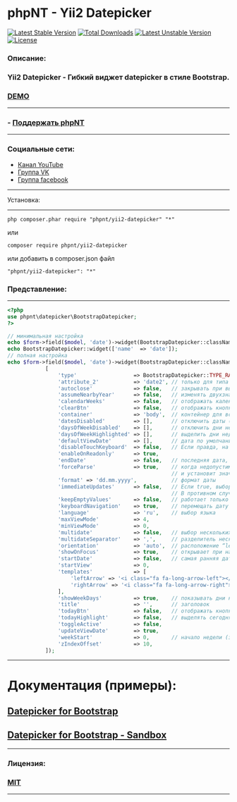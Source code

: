 phpNT - Yii2 Datepicker
================================
[![Latest Stable Version](https://poser.pugx.org/phpnt/yii2-datepicker/v/stable)](https://packagist.org/packages/phpnt/yii2-datepicker) [![Total Downloads](https://poser.pugx.org/phpnt/yii2-datepicker/downloads)](https://packagist.org/packages/phpnt/yii2-datepicker) [![Latest Unstable Version](https://poser.pugx.org/phpnt/yii2-datepicker/v/unstable)](https://packagist.org/packages/phpnt/yii2-datepicker) [![License](https://poser.pugx.org/phpnt/yii2-datepicker/license)](https://packagist.org/packages/phpnt/yii2-datepicker)
### Описание:
### Yii2 Datepicker - Гибкий виджет datepicker в стиле Bootstrap.
### [DEMO](http://phpnt.com/widget/datepicker)

------------
### - [Поддержать phpNT](http://phpnt.com/donate/index)
------------

### Социальные сети:
 - [Канал YouTube](https://www.youtube.com/c/phpnt)
 - [Группа VK](https://vk.com/phpnt)
 - [Группа facebook](https://www.facebook.com/Phpnt-595851240515413/)

------------

Установка:

------------

```
php composer.phar require "phpnt/yii2-datepicker" "*"
```
или

```
composer require phpnt/yii2-datepicker
```

или добавить в composer.json файл

```
"phpnt/yii2-datepicker": "*"

```

### Представление:
------------
```php
<?php
use phpnt\datepicker\BootstrapDatepicker;
?>
```
```php
// минимальная настройка
echo $form->field($model, 'date')->widget(BootstrapDatepicker::className());
echo BootstrapDatepicker::widget(['name'  => 'date']);
// полная настройка 
echo $form->field($model, 'date')->widget(BootstrapDatepicker::className(),
            [
                'type'                  => BootstrapDatepicker::TYPE_RANGE,     // тип виджета TYPE_TEXT, TYPE_COMPONENT, TYPE_EMBEDDED, TYPE_RANGE (по умолчанию TYPE_TEXT)
                'attribute_2'           => 'date2', // только для типа TYPE_RANGE
                'autoclose'             => false,   // закрывать при выборе
                'assumeNearbyYear'      => false,   // изменять двухзначный год на четырехзначный (например "17" изменит на "2017")
                'calendarWeeks'         => false,   // отображать календарную неделю
                'clearBtn'              => false,   // отображать кнопку очистить
                'container'             => 'body',  // контейнер для всплывающего окна
                'datesDisabled'         => [],      // отключить даты (например ['12.04.2017', '30.04.2017'])
                'daysOfWeekDisabled'    => [],      // отключить дни недели от 0 до 6 (например ['0', '6'])
                'daysOfWeekHighlighted' => [],      // выделить дни недели от 0 до 6 (например ['0', '6'])
                'defaultViewDate'       => [],      // дата по умолчанию (например ['day' => '25', 'month' => '04', 'year' => '2017'])
                'disableTouchKeyboard'  => false,   // Если правда, на мобильных устройствах не будет отображаться клавиатура
                'enableOnReadonly'      => true,
                'endDate'               => false,   // последняя дата, которую можно выбрать; Все последующие даты будут отключены (например '17.04.2017')
                'forceParse'            => true,    // когда недопустимая дата остается в поле ввода, виджет принудительно проанализирует ее значение
                                                    // и установит значение ввода на новую, действительную дату, соответствующую данному формату.         
                'format' => 'dd.mm.yyyy',           // формат даты
                'immediateUpdates'      => false,   // Если true, выбор года или месяца в datepicker будет немедленно обновлять значение ввода
                                                    // В противном случае, только выбор дня месяца будет немедленно обновлять значение ввода
                'keepEmptyValues'       => false,   // работает только в range. Если true, выбранное значение не распространяется на другие
                'keyboardNavigation'    => true,    // перемещать дату клавиатурой
                'language'              => 'ru',    // выбор языка
                'maxViewMode'           => 4,
                'minViewMode'           => 0,
                'multidate'             => false,   // выбор нескольких дат (например для двух дат, будет значение 2)
                'multidateSeparator'    => ',',     // разделитель нескольких дат
                'orientation'           => 'auto',  // расположение “left”, “right”, “top”, “bottom”, “auto”
                'showOnFocus'           => true,    // открывает при нажатии на input
                'startDate'             => false,   // самая ранняя дата, которую можно выбрать. Все более ранние даты будут отключены
                'startView'             => 0,
                'templates'             => [
                    'leftArrow' => '<i class="fa fa-long-arrow-left"></i>',
                    'rightArrow' => '<i class="fa fa-long-arrow-right"></i>'
                ],
                'showWeekDays'          => true,    // показывать дни недели
                'title'                 => '',      // заголовок
                'todayBtn'              => false,   // отображать кнопку сегодня
                'todayHighlight'        => false,   // выделять сегодня
                'toggleActive'          => false,
                'updateViewDate'        => true,
                'weekStart'             => 0,       // начало недели (значения от 0 до 6)
                'zIndexOffset'          => 10,
            ]);
```
------------
# Документация (примеры):
## [Datepicker for Bootstrap](https://bootstrap-datepicker.readthedocs.io/en/latest)
## [Datepicker for Bootstrap - Sandbox](https://uxsolutions.github.io/bootstrap-datepicker/?markup=input&format=&weekStart=&startDate=&endDate=&startView=0&minViewMode=0&maxViewMode=4&todayBtn=false&clearBtn=false&language=en&orientation=auto&multidate=&multidateSeparator=&keyboardNavigation=on&forceParse=on#sandbox)
------------
### Лицензия:
### [MIT](https://ru.wikipedia.org/wiki/%D0%9B%D0%B8%D1%86%D0%B5%D0%BD%D0%B7%D0%B8%D1%8F_MIT)
------------
